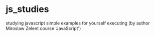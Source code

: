 # js_studies
studying javascript
simple examples for yourself executing
(by author Miroslaw Zelent course 'JavaScript')